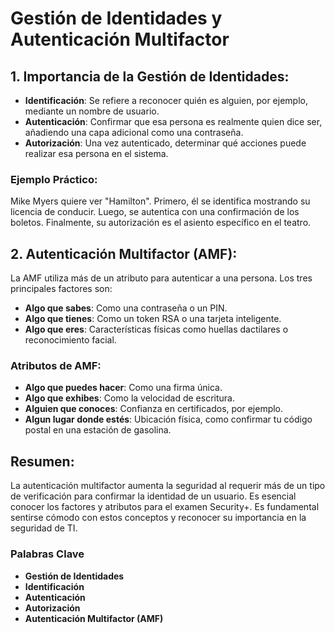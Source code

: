 # Gestión de Identidades y Autenticación Multifactor

## 1. Importancia de la Gestión de Identidades:

- **Identificación**: Se refiere a reconocer quién es alguien, por ejemplo, mediante un nombre de usuario.
- **Autenticación**: Confirmar que esa persona es realmente quien dice ser, añadiendo una capa adicional como una contraseña.
- **Autorización**: Una vez autenticado, determinar qué acciones puede realizar esa persona en el sistema.

### Ejemplo Práctico:

Mike Myers quiere ver "Hamilton". Primero, él se identifica mostrando su licencia de conducir. Luego, se autentica con una confirmación de los boletos. Finalmente, su autorización es el asiento específico en el teatro.

## 2. Autenticación Multifactor (AMF):

La AMF utiliza más de un atributo para autenticar a una persona. Los tres principales factores son:

- **Algo que sabes**: Como una contraseña o un PIN.
- **Algo que tienes**: Como un token RSA o una tarjeta inteligente.
- **Algo que eres**: Características físicas como huellas dactilares o reconocimiento facial.

### Atributos de AMF:

- **Algo que puedes hacer**: Como una firma única.
- **Algo que exhibes**: Como la velocidad de escritura.
- **Alguien que conoces**: Confianza en certificados, por ejemplo.
- **Algun lugar donde estés**: Ubicación física, como confirmar tu código postal en una estación de gasolina.

## Resumen:

La autenticación multifactor aumenta la seguridad al requerir más de un tipo de verificación para confirmar la identidad de un usuario. Es esencial conocer los factores y atributos para el examen Security+. Es fundamental sentirse cómodo con estos conceptos y reconocer su importancia en la seguridad de TI.

### Palabras Clave

- **Gestión de Identidades**
- **Identificación**
- **Autenticación**
- **Autorización**
- **Autenticación Multifactor (AMF)**
